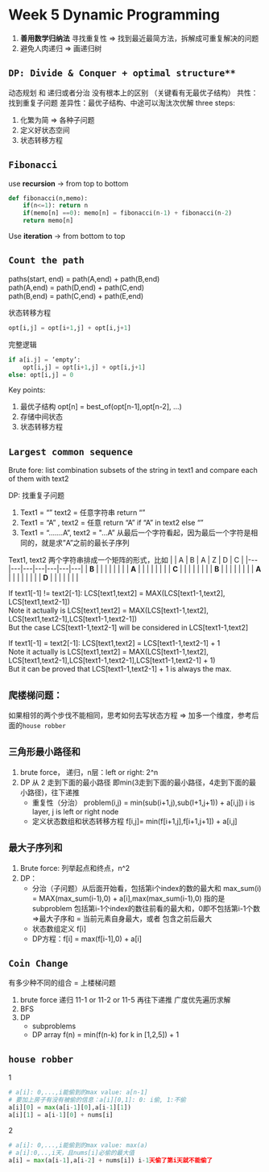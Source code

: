# Week 5 Dynamic Programming
1. **善用数学归纳法**
寻找重复性 => 找到最近最简方法，拆解成可重复解决的问题
2. 避免人肉递归 => 画递归树

## `DP: Divide & Conquer + optimal structure**`

动态规划 和 递归或者分治 没有根本上的区别 （关键看有无最优子结构）
共性：找到重复子问题
差异性：最优子结构、中途可以淘汰次优解
three steps:
1. 化繁为简 => 各种子问题
2. 定义好状态空间
3. 状态转移方程

## `Fibonacci` 
use **recursion** -> from top to bottom
```python
def fibonacci(n,memo):
    if(n<=1): return n
    if(memo[n] ==0): memo[n] = fibonacci(n-1) + fibonacci(n-2)
    return memo[n]
```

Use **iteration** -> from bottom to top

## `Count the path`
paths(start, end) = path(A,end) + path(B,end)<br>
path(A,end) = path(D,end) + path(C,end)<br>
path(B,end) = path(C,end) + path(E,end)

状态转移方程
```python
opt[i,j] = opt[i+1,j] + opt[i,j+1]
```

完整逻辑
```python
if a[i.j] = ‘empty’:
	opt[i,j] = opt[i+1,j] + opt[i,j+1]
else: opt[i,j] = 0
```

Key points:
1. 最优子结构 opt[n] = best_of(opt[n-1],opt[n-2], ...)
2. 存储中间状态
3. 状态转移方程

## `Largest common sequence`
Brute fore: list combination subsets of the string in text1 and compare each of them with text2

DP: 找重复子问题
1. Text1 = “” text2 = 任意字符串 return “”
2. Text1 = “A” , text2 = 任意 return “A” if “A” in text2 else “”
3. Text1 = “.......A”, text2 = "...A” 从最后一个字符看起，因为最后一个字符是相同的，就是求”A”之前的最长子序列

Text1, text2 两个字符串排成一个矩阵的形式，比如
|   | A | B | A | Z | D | C |
|---|---|---|---|---|---|---|
| **B** |   |   |   |   |   |   |
| **A** |   |   |   |   |   |   |
| **C** |   |   |   |   |   |   |
| **B** |   |   |   |   |   |   |
| **A** |   |   |   |   |   |   |
| **D** |   |   |   |   |   |   |

If text1[-1] != text2[-1]: LCS[text1,text2] = MAX(LCS[text1-1,text2], LCS[text1,text2-1])<br>
Note it actually is LCS[text1,text2] = MAX(LCS[text1-1,text2], LCS[text1,text2-1],LCS[text1-1,text2-1])<br>
But the case LCS[text1-1,text2-1] will be considered in LCS[text1-1,text2]<br>

If text1[-1] = text2[-1]: LCS[text1,text2] = LCS[text1-1,text2-1] + 1<br>
Note it actually is LCS[text1,text2] = MAX(LCS[text1-1,text2], LCS[text1,text2-1],LCS[text1-1,text2-1],LCS[text1-1,text2-1] + 1)<br>
But it can be proved that LCS[text1-1,text2-1] + 1 is always the max.<br>

## `爬楼梯问题：`
如果相邻的两个步伐不能相同，思考如何去写状态方程 => 加多一个维度，参考后面的`house robber`

## `三角形最小路径和`
1. brute force， 递归，n层：left or right: 2^n
2. DP
    从 2 走到下面的最小路径 即min(3走到下面的最小路径，4走到下面的最小路径)，往下递推
    * 重复性（分治） problem(i,j) = min(sub(i+1,j),sub(I+1,j+1)) + a[i,j]) i is layer, j is left or right node
    * 定义状态数组和状态转移方程  f[i,j]= min(f[i+1,j],f[i+1,j+1]) + a[i,j]

## `最大子序列和`
1. Brute force: 列举起点和终点，n^2
2. DP：
    * 分治（子问题）从后面开始看，包括第i个index的数的最大和 max_sum(i) = MAX(max_sum(i-1),0) + a[i],max(max_sum(i-1),0) 指的是 subproblem 包括第i-1个index的数往前看的最大和，0即不包括第i-1个数=>最大子序和 = 当前元素自身最大，或者 包含之前后最大
    * 状态数组定义 f[i]
    * DP方程：f[i] = max(f[i-1],0) + a[i]

## `Coin Change`
有多少种不同的组合 = 上楼梯问题
1. brute force 递归 11-1 or 11-2 or 11-5 再往下递推 广度优先遍历求解
2. BFS
3. DP
    * subproblems
    * DP array f(n) = min(f(n-k) for k in [1,2,5]) + 1

## `house robber`
1
```python
# a[i]: 0,...,i能偷到的max value: a[n-1]
# 要加上房子有没有被偷的信息：a[i][0,1]: 0: i偷, 1:不偷
a[i][0] = max(a[i-1][0],a[i-1][1])
a[i][1] = a[i-1][0] + nums[i]
```

2
```python
# a[i]: 0,...,i能偷到的max value: max(a)
# a[i]:0,..,i天，且nums[i]必偷的最大值
a[i] = max(a[i-1],a[i-2] + nums[i]) i-1天偷了第i天就不能偷了
```